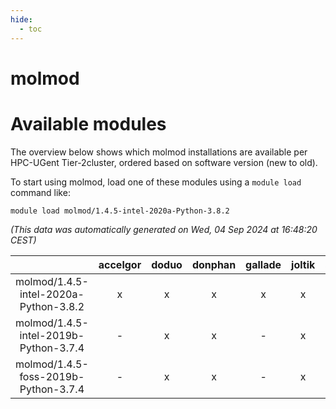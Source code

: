 ```yaml
---
hide:
  - toc
---
```


molmod
======

# Available modules


The overview below shows which molmod installations are available per HPC-UGent Tier-2cluster, ordered based on software version (new to old).

To start using molmod, load one of these modules using a `module load` command like:

```shell
module load molmod/1.4.5-intel-2020a-Python-3.8.2
```

*(This data was automatically generated on Wed, 04 Sep 2024 at 16:48:20 CEST)*  

| |accelgor|doduo|donphan|gallade|joltik|shinx|skitty|
| :---: | :---: | :---: | :---: | :---: | :---: | :---: | :---: |
|molmod/1.4.5-intel-2020a-Python-3.8.2|x|x|x|x|x|-|x|
|molmod/1.4.5-intel-2019b-Python-3.7.4|-|x|x|-|x|-|x|
|molmod/1.4.5-foss-2019b-Python-3.7.4|-|x|x|-|x|-|x|
